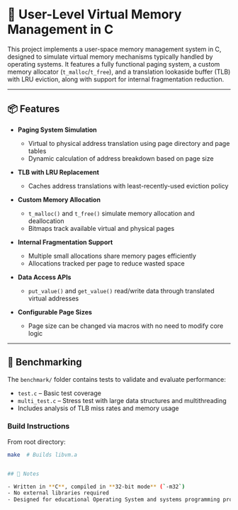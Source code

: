 # 🧠 User-Level Virtual Memory Management in C

This project implements a user-space memory management system in C, designed to simulate virtual memory mechanisms typically handled by operating systems. It features a fully functional paging system, a custom memory allocator (`t_malloc`/`t_free`), and a translation lookaside buffer (TLB) with LRU eviction, along with support for internal fragmentation reduction.

---

## 📦 Features

- **Paging System Simulation**
  - Virtual to physical address translation using page directory and page tables
  - Dynamic calculation of address breakdown based on page size

- **TLB with LRU Replacement**
  - Caches address translations with least-recently-used eviction policy

- **Custom Memory Allocation**
  - `t_malloc()` and `t_free()` simulate memory allocation and deallocation
  - Bitmaps track available virtual and physical pages

- **Internal Fragmentation Support**
  - Multiple small allocations share memory pages efficiently
  - Allocations tracked per page to reduce wasted space

- **Data Access APIs**
  - `put_value()` and `get_value()` read/write data through translated virtual addresses

- **Configurable Page Sizes**
  - Page size can be changed via macros with no need to modify core logic

---

## 🧪 Benchmarking

The `benchmark/` folder contains tests to validate and evaluate performance:

- `test.c` – Basic test coverage
- `multi_test.c` – Stress test with large data structures and multithreading
- Includes analysis of TLB miss rates and memory usage

### Build Instructions

From root directory:
```bash
make  # Builds libvm.a


## 📓 Notes

- Written in **C**, compiled in **32-bit mode** (`-m32`)
- No external libraries required
- Designed for educational Operating System and systems programming projects